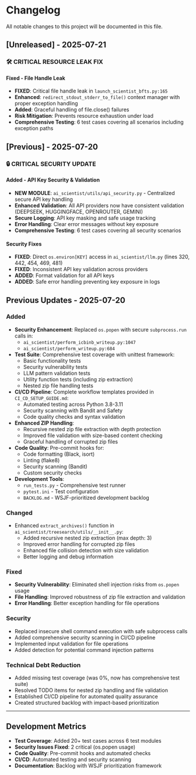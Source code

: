 # Changelog

All notable changes to this project will be documented in this file.

## [Unreleased] - 2025-07-21

### 🛠️ **CRITICAL RESOURCE LEAK FIX**

#### Fixed - File Handle Leak
- **FIXED**: Critical file handle leak in `launch_scientist_bfts.py:165`
- **Enhanced**: `redirect_stdout_stderr_to_file()` context manager with proper exception handling
- **Added**: Graceful handling of file.close() failures
- **Risk Mitigation**: Prevents resource exhaustion under load
- **Comprehensive Testing**: 6 test cases covering all scenarios including exception paths

## [Previous] - 2025-07-20

### 🔒 **CRITICAL SECURITY UPDATE**

#### Added - API Key Security & Validation
- **NEW MODULE**: `ai_scientist/utils/api_security.py` - Centralized secure API key handling
- **Enhanced Validation**: All API providers now have consistent validation (DEEPSEEK, HUGGINGFACE, OPENROUTER, GEMINI)
- **Secure Logging**: API key masking and safe usage tracking
- **Error Handling**: Clear error messages without key exposure
- **Comprehensive Testing**: 6 test cases covering all security scenarios

#### Security Fixes
- **FIXED**: Direct `os.environ[KEY]` access in `ai_scientist/llm.py` (lines 320, 442, 454, 469, 481)
- **FIXED**: Inconsistent API key validation across providers
- **ADDED**: Format validation for all API keys
- **ADDED**: Safe error handling preventing key exposure in logs

## Previous Updates - 2025-07-20

### Added
- **Security Enhancement**: Replaced `os.popen` with secure `subprocess.run` calls in:
  - `ai_scientist/perform_icbinb_writeup.py:1047`
  - `ai_scientist/perform_writeup.py:684`
- **Test Suite**: Comprehensive test coverage with unittest framework:
  - Basic functionality tests
  - Security vulnerability tests  
  - LLM pattern validation tests
  - Utility function tests (including zip extraction)
  - Nested zip file handling tests
- **CI/CD Pipeline**: Complete workflow templates provided in `CI_CD_SETUP_GUIDE.md`:
  - Automated testing across Python 3.8-3.11
  - Security scanning with Bandit and Safety
  - Code quality checks and syntax validation
- **Enhanced ZIP Handling**: 
  - Recursive nested zip file extraction with depth protection
  - Improved file validation with size-based content checking
  - Graceful handling of corrupted zip files
- **Code Quality**: Pre-commit hooks for:
  - Code formatting (Black, isort)
  - Linting (flake8)
  - Security scanning (Bandit)
  - Custom security checks
- **Development Tools**:
  - `run_tests.py` - Comprehensive test runner
  - `pytest.ini` - Test configuration
  - `BACKLOG.md` - WSJF-prioritized development backlog

### Changed
- Enhanced `extract_archives()` function in `ai_scientist/treesearch/utils/__init__.py`:
  - Added recursive nested zip extraction (max depth: 3)
  - Improved error handling for corrupted zip files
  - Enhanced file collision detection with size validation
  - Better logging and debug information

### Fixed
- **Security Vulnerability**: Eliminated shell injection risks from `os.popen` usage
- **File Handling**: Improved robustness of zip file extraction and validation
- **Error Handling**: Better exception handling for file operations

### Security
- Replaced insecure shell command execution with safe subprocess calls
- Added comprehensive security scanning in CI/CD pipeline
- Implemented input validation for file operations
- Added detection for potential command injection patterns

### Technical Debt Reduction
- Added missing test coverage (was 0%, now has comprehensive test suite)
- Resolved TODO items for nested zip handling and file validation
- Established CI/CD pipeline for automated quality assurance
- Created structured backlog with impact-based prioritization

---

## Development Metrics
- **Test Coverage**: Added 20+ test cases across 6 test modules
- **Security Issues Fixed**: 2 critical (os.popen usage)
- **Code Quality**: Pre-commit hooks and automated checks
- **CI/CD**: Automated testing and security scanning
- **Documentation**: Backlog with WSJF prioritization framework